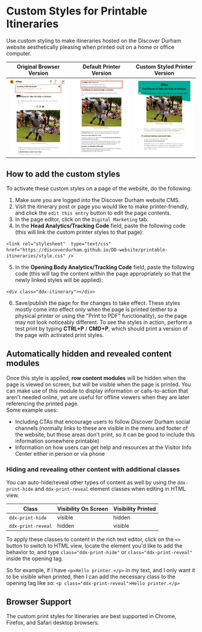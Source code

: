# Custom Styles for Printable Itineraries
Use custom styling to make itineraries hosted on the Discover Durham website aesthetically pleasing when printed out on a home or office computer.

| Original Browser Version | Default Printer Version | Custom Styled Printer Version |
| ----------------------- | ----------------------- | ----------------------------- |
| ![screenshot of an itinerary as viewed in the browser](img/itinerary-on-screen.png) | ![screenshot of a printed itinerary with default styling](img/itinerary-printer-default.png) | ![screenshot of a printed itinerary with custom styling](img/itinerary-printer-custom.png) |

## How to add the custom styles
To activate these custom styles on a page of the website, do the following:
1. Make sure you are logged into the Discover Durham website CMS.
2. Visit the itinerary post or page you would like to make printer-friendly, and click the `edit this entry` button to edit the page contents.
3. In the page editor, click on the `Digital Marketing` tab.
4. In the **Head Analytics/Tracking Code** field, paste the following code (this will link the custom printer styles to that page):
```
<link rel="stylesheet"  type="text/css" href="https://discoverdurham.github.io/DD-website/printable-itineraries/style.css" />
```
5. In the **Opening Body Analytics/Tracking Code** field, paste the following code (this will tag the content within the page appropriately so that the newly linked styles will be applied):
```
<div class="ddx-itinerary"></div>
```
6. Save/publish the page for the changes to take effect. These styles mostly come into effect only when the page is printed (either to a physical printer or using the "Print to PDF" functionality), so the page may not look noticeably different. To see the styles in action, perform a test print by typing **CTRL+P** / **CMD+P**, which should print a version of the page with activated print styles.

## Automatically hidden and revealed content modules
Once this style is applied, **row content modules** will be hidden when the page is viewed on screen, but will be visible when the page is printed. You can make use of this module to display information or calls-to-action that aren't needed online, yet are useful for offline viewers when they are later referencing the printed page.  
Some example uses:
- Including CTAs that encourage users to follow Discover Durham social channels (normally links to these are visible in the menu and footer of the website, but those areas don't print, so it can be good to include this information somewhere printable)
- Information on how users can get help and resources at the Visitor Info Center either in person or via phone
### Hiding and revealing other content with additional classes

You can auto-hide/reveal other types of content as well by using the `ddx-print-hide` and `ddx-print-reveal` element classes when editing in HTML view.

| Class | Visibility On Screen | Visibility Printed |
| ----- | -------------------- | ------------------ |
| `ddx-print-hide` | visible | hidden |
| `ddx-print-reveal` | hidden | visible |

To apply these classes to content in the rich text editor, click on the `<>` button to switch to HTML view, locate the element you'd like to add the behavior to, and type `class="ddx-print-hide"` or `class="ddx-print-reveal"` inside the opening tag.

So for example, if I have `<p>Hello printer.</p>` in my text, and I only want it to be visible when printed, then I can add the necessary class to the opening tag like so: `<p class="ddx-print-reveal">Hello printer.</p>`

## Browser Support
The custom print styles for itineraries are best supported in Chrome, Firefox, and Safari desktop browsers.

